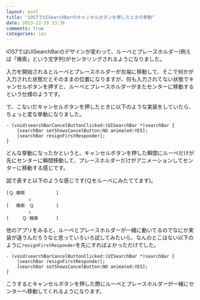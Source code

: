 ```yaml
---
layout: post
title: "iOS7でUISearchBarのキャンセルボタンを押したときの挙動"
date: 2013-12-20 13:36
comments: true
categories: ios
---
```

iOS7ではUISearchBarのデザインが変わって、ルーペとプレースホルダー(例えば「検索」という文字列)がセンタリングされるようになりました。

入力を開始されるとルーペとプレースホルダーが左端に移動して、そこで何かが入力された状態だとそのままの位置になりますが、何も入力されてない状態でキャンセルボタンを押すと、ルーペとプレースホルダーがまたセンターに移動するという仕様のようです。

で、こないだキャンセルボタンを押したときに以下のような実装をしていたら、ちょっと変な挙動になりました。

```
- (void)searchBarCancelButtonClicked:(UISearchBar *)searchBar {
    [searchBar setShowsCancelButton:NO animated:YES];
    [searchBar resignFirstResponder];
}
```

どんな挙動になったかというと、キャンセルボタンを押した瞬間にルーペだけが先にセンターに瞬間移動して、プレースホルダーだけがアニメーションしてセンターに移動する感じです。

図で表すと以下のような感じです(Ｑをルーペにみたててます)。

```
[Ｑ 検索　　　　　　　]
　　　　　↓
[ 　検索　Ｑ　　　　　]
　　　　　↓
[　　　Ｑ 検索　　　　]
```

他のアプリをみると、ルーペとプレースホルダーが一緒に動いてるのでなにか実装が違うんだろうなと思っていろいろ試してみたいら、なんのとこはない以下のように`resignFirstResponder`を先にすればよかっただけでした。

```
- (void)searchBarCancelButtonClicked:(UISearchBar *)searchBar {
    [searchBar resignFirstResponder];
    [searchBar setShowsCancelButton:NO animated:YES];
}
```

こうするとキャンセルボタンを押した際にルーペとプレースホルダーが一緒にセンターへ移動してくれるようになります。

